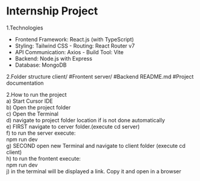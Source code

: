 ﻿# Internship Project

 1.Technologies
 -	Frontend	Framework:	React.js	(with	TypeScript)
 -	Styling:	Tailwind	CSS	-	Routing:	React	Router	v7
 -	API	Communication:	Axios	-	Build	Tool:	Vite
 -	Backend:	Node.js	with	Express
 -	Database:	MongoDB

2.Folder structure
client/ #Frontent
server/ #Backend
README.md #Project documentation

2.How to run the project   
a) Start Cursor IDE  
b) Open the project folder  
c) Open the Terminal  
d) navigate to project folder location if is not done automatically  
e) FIRST navigate to cerver folder.(execute cd server)  
f) to run the server execute:  
   npm run dev  
g) SECOND open new Terminal and navigate to client folder (execute cd client)  
h) to run the frontent execute:  
   npm run dev  
j) in the terminal will be displayed a link. Copy it and open in a browser  





